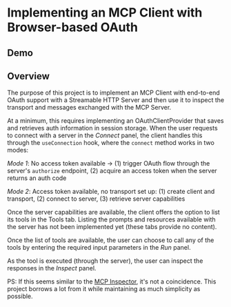 # Implementing an MCP Client with Browser-based OAuth

## Demo


## Overview

The purpose of this project is to implement an MCP Client with end-to-end OAuth support with a Streamable HTTP Server and then use it to inspect the transport and messages exchanged with the MCP Server. 

At a minimum, this requires implementing an OAuthClientProvider that saves and retrieves auth information in session storage. When the user requests to connect with a server in the *Connect* panel, the client handles this through the `useConnection` hook, where the `connect` method works in two modes:

_Mode 1_: No access token available -> (1) trigger OAuth flow through the server's `authorize` endpoint, (2) acquire an access token when the server returns an auth code 

_Mode 2_: Access token available, no transport set up: (1) create client and transport, (2) connect to server, (3) retrieve server capabilities

Once the server capabilities are available, the client offers the option to list its tools in the Tools tab. Listing the prompts and resources available with the server has not been implemented yet (these tabs provide no content). 

Once the list of tools are available, the user can choose to call any of the tools by entering the required input parameters in the *Run* panel. 

As the tool is executed (through the server), the user can inspect the responses in the *Inspect* panel. 

PS: If this seems similar to the [MCP Inspector](https://github.com/modelcontextprotocol/inspector), it's not a coincidence. This project borrows a lot from it while maintaining as much simplicity as possible.  


